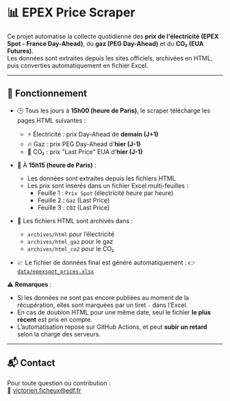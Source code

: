 # 📊 EPEX Price Scraper

Ce projet automatise la collecte quotidienne des **prix de l'électricité (EPEX Spot - France Day-Ahead)**, du **gaz (PEG Day-Ahead)** et du **CO₂ (EUA Futures)**.  
Les données sont extraites depuis les sites officiels, archivées en HTML, puis converties automatiquement en fichier Excel.

---

## 🔄 Fonctionnement

- 🕒 Tous les jours à **15h00 (heure de Paris)**, le scraper télécharge les pages HTML suivantes :
  - ⚡ Électricité : prix Day-Ahead de **demain (J+1)**
  - 🔥 Gaz : prix PEG Day-Ahead d'**hier (J-1)**
  - 🌿 CO₂ : prix "Last Price" EUA d'**hier (J-1)**

- 🧹 À **15h15 (heure de Paris)** :
  - Les données sont extraites depuis les fichiers HTML
  - Les prix sont insérés dans un fichier Excel multi-feuilles :
    - Feuille 1 : `Prix Spot` (électricité heure par heure)
    - Feuille 2 : `Gaz` (Last Price)
    - Feuille 3 : `CO2` (Last Price)

- 📁 Les fichiers HTML sont archivés dans :
  - `archives/html` pour l’électricité
  - `archives/html_gaz` pour le gaz
  - `archives/html_co2` pour le CO₂

- 📈 Le fichier de données final est généré automatiquement :
  👉 [`data/epexspot_prices.xlsx`](data/epexspot_prices.xlsx)

⚠️ **Remarques** :
- Si les données ne sont pas encore publiées au moment de la récupération, elles sont marquées par un tiret `-` dans l’Excel.
- En cas de doublon HTML pour une même date, seul le fichier **le plus récent** est pris en compte.
- L’automatisation repose sur GitHub Actions, et peut **subir un retard** selon la charge des serveurs.

---

## 📬 Contact

Pour toute question ou contribution :  
📧 victorien.ficheux@edf.fr
